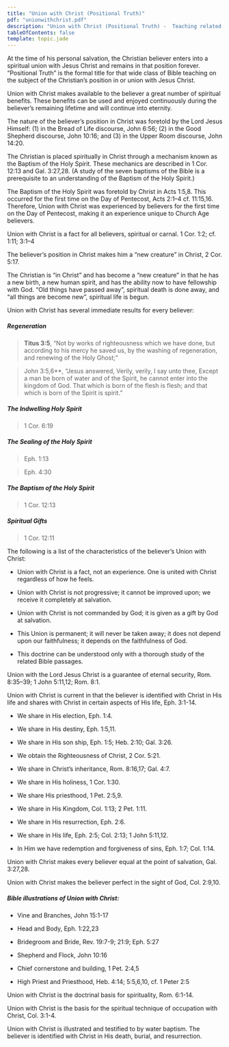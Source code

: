 ```yaml
---
title: "Union with Christ (Positional Truth)"
pdf: "unionwithchrist.pdf"
description: "Union with Christ (Positional Truth) -  Teaching related to all of the benefits and responsibilities of being \"in Christ\"."
tableOfContents: false
template: topic.jade
---
```


At the time of his personal salvation, the Christian believer enters into a spiritual union with Jesus Christ and remains in that position forever. “Positional Truth” is the formal title for that wide class of Bible teaching on the subject of the Christian’s position in or union with Jesus Christ.

Union with Christ makes available to the believer a great number of spiritual benefits. These benefits can be used and enjoyed continuously during the believer’s remaining lifetime and will continue into eternity.

The nature of the believer’s position in Christ was foretold by the Lord Jesus Himself: (1) in the Bread of Life discourse, John 6:56; (2) in the Good Shepherd discourse, John 10:16; and (3) in the Upper Room discourse, John 14:20.

The Christian is placed spiritually in Christ through a mechanism known as the Baptism of the Holy Spirit. These mechanics are described in 1 Cor. 12:13 and Gal. 3:27,28. (A study of the seven baptisms of the Bible is a prerequisite to an understanding of the Baptism of the Holy Spirit.)

The Baptism of the Holy Spirit was foretold by Christ in Acts 1:5,8. This occurred for the first time on the Day of Pentecost, Acts 2:1–4 cf. 11:15,16. Therefore, Union with Christ was experienced by believers for the first time on the Day of Pentecost, making it an experience unique to Church Age believers.

Union with Christ is a fact for all believers, spiritual or carnal. 1 Cor. 1:2; cf. 1:11; 3:1–4

The believer’s position in Christ makes him a “new creature” in Christ, 2 Cor. 5:17.

The Christian is “in Christ” and has become a “new creature” in that he has a new birth, a new human spirit, and has the ability now to have fellowship with God. “Old things have passed away”, spiritual death is done away, and “all things are become new”, spiritual life is begun.

Union with Christ has several immediate results for every believer:

##### Regeneration

> **Titus 3:5**, “Not by works of righteousness which we have done, but according to his mercy he saved us, by the washing of regeneration, and renewing of the Holy Ghost;"

> John 3:5,6**, “Jesus answered, Verily, verily, I say unto thee, Except a man be born of water and of the Spirit, he cannot enter into the kingdom of God. That which is born of the flesh is flesh; and that which is born of the Spirit is spirit.”

#####  The Indwelling Holy Spirit

> 1 Cor. 6:19

##### The Sealing of the Holy Spirit

> Eph. 1:13

> Eph. 4:30

##### The Baptism of the Holy Spirit

> 1 Cor. 12:13

##### Spiritual Gifts

> 1 Cor. 12:11

The following is a list of the characteristics of the believer’s Union with Christ:

* Union with Christ is a fact, not an experience. One is united with Christ regardless of how he feels.

* Union with Christ is not progressive; it cannot be improved upon; we receive it completely at salvation.

* Union with Christ is not commanded by God; it is given as a gift by God at salvation.

* This Union is permanent; it will never be taken away; it does not depend upon our faithfulness; it depends on the faithfulness of God.

* This doctrine can be understood only with a thorough study of the related Bible passages.

Union with the Lord Jesus Christ is a guarantee of eternal security, Rom. 8:35–39; 1 John 5:11,12; Rom. 8:1.

Union with Christ is current in that the believer is identified with Christ in His life and shares with Christ in certain aspects of His life, Eph. 3:1-14.

* We share in His election, Eph. 1:4.

* We share in His destiny, Eph. 1:5,11.

* We share in His son ship, Eph. 1:5; Heb. 2:10; Gal. 3:26.

* We obtain the Righteousness of Christ, 2 Cor. 5:21.

* We share in Christ’s inheritance, Rom. 8:16,17; Gal. 4:7.

* We share in His holiness, 1 Cor. 1:30.

* We share His priesthood, 1 Pet. 2:5,9.

* We share in His Kingdom, Col. 1:13; 2 Pet. 1:11.

* We share in His resurrection, Eph. 2:6.

* We share in His life, Eph. 2:5; Col. 2:13; 1 John 5:11,12.

* In Him we have redemption and forgiveness of sins, Eph. 1:7; Col. 1:14.

Union with Christ makes every believer equal at the point of salvation, Gal. 3:27,28.

Union with Christ makes the believer perfect in the sight of God, Col. 2:9,10.

##### Bible illustrations of Union with Christ:

* Vine and Branches, John 15:1-17

* Head and Body, Eph. 1:22,23

* Bridegroom and Bride, Rev. 19:7-9; 21:9; Eph. 5:27

* Shepherd and Flock, John 10:16

* Chief cornerstone and building, 1 Pet. 2:4,5

* High Priest and Priesthood, Heb. 4:14; 5:5,6,10, cf. 1 Peter 2:5

Union with Christ is the doctrinal basis for spirituality, Rom. 6:1-14.

Union with Christ is the basis for the spiritual technique of occupation with Christ, Col. 3:1-4.

Union with Christ is illustrated and testified to by water baptism. The believer is identified with Christ in His death, burial, and resurrection.


